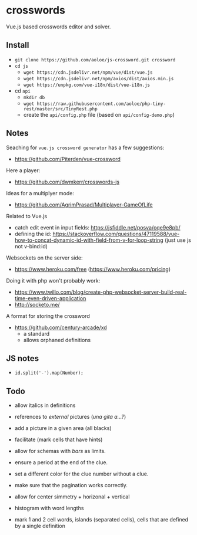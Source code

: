 # crosswords

Vue.js based crosswords editor and solver.

## Install

- `git clone https://github.com/aoloe/js-crossword.git crossword`
- `cd js`
  - `wget https://cdn.jsdelivr.net/npm/vue/dist/vue.js`
  - `wget https://cdn.jsdelivr.net/npm/axios/dist/axios.min.js`
  - `wget https://unpkg.com/vue-i18n/dist/vue-i18n.js`
- cd `api`
  - `mkdir db`
  - `wget https://raw.githubusercontent.com/aoloe/php-tiny-rest/master/src/TinyRest.php`
  - create the `api/config.php` file (based on `api/config-demo.php`)

## Notes

Seaching for `vue.js crossword generator` has a few suggestions:

- <https://github.com/Piterden/vue-crossword>

Here a player:

- <https://github.com/dwmkerr/crosswords-js>

Ideas for a multiplyer mode:

- <https://github.com/AgrimPrasad/Multiplayer-GameOfLife>

Related to Vue.js

- catch edit event in input fields: <https://jsfiddle.net/posva/oqe9e8pb/>
- defining the id: <https://stackoverflow.com/questions/47119588/vue-how-to-concat-dynamic-id-with-field-from-v-for-loop-string> (just use js not v-bind:id)

Websockets on the server side:

- <https://www.heroku.com/free> (<https://www.heroku.com/pricing>)

Doing it with php won't probably work:

- <https://www.twilio.com/blog/create-php-websocket-server-build-real-time-even-driven-application>
- <http://socketo.me/>

A format for storing the crossword

- <https://github.com/century-arcade/xd>
  - a standard
  - allows orphaned definitions

## JS notes

- `id.split('-').map(Number);`

## Todo

- allow italics in definitions
- references to _external_ pictures (_una gita a...?_)
- add a picture in a given area (all blacks)
- facilitate (mark cells that have hints)
- allow for schemas with _bars_ as limits.
- ensure a period at the end of the clue.
- set a different color for the clue number without a clue.
- make sure that the pagination works correctly.


- allow for center simmetry + horizonal + vertical
- histogram with word lengths
- mark 1 and 2 cell words, islands (separated cells), cells  that are defined by a single definition
